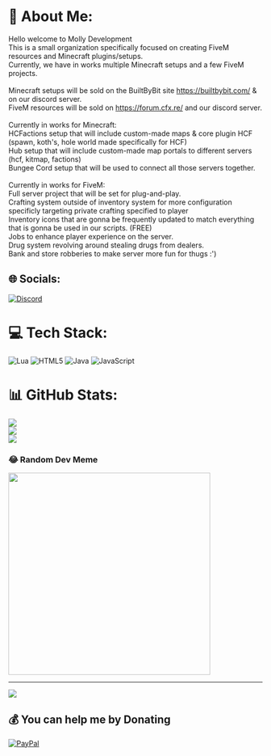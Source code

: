 # 💫 About Me:
Hello welcome to Molly Development<br>This is a small organization specifically focused on creating FiveM resources and Minecraft plugins/setups.<br>Currently, we have in works multiple Minecraft setups and a few FiveM projects.<br><br>Minecraft setups will be sold on the BuiltByBit site https://builtbybit.com/ & on our discord server.<br>FiveM resources will be sold on https://forum.cfx.re/ and our discord server.<br><br>Currently in works for Minecraft:<br>HCFactions setup that will include custom-made maps & core plugin HCF (spawn, koth's, hole world made specifically for HCF)<br>Hub setup that will include custom-made map portals to different servers (hcf, kitmap, factions)<br>Bungee Cord setup that will be used to connect all those servers together.<br><br>Currently in works for FiveM:<br>Full server project that will be set for plug-and-play.<br>Crafting system outside of inventory system for more configuration specificly targeting private crafting specified to player<br>Inventory icons that are gonna be frequently updated to match everything that is gonna be used in our scripts. (FREE)<br>Jobs to enhance player experience on the server.<br>Drug system revolving around stealing drugs from dealers.<br>Bank and store robberies to make server more fun for thugs :')<br>


## 🌐 Socials:
[![Discord](https://img.shields.io/badge/Discord-%237289DA.svg?logo=discord&logoColor=white)](https://discord.gg/https://discord.gg/FyUXcgxvA7) 

# 💻 Tech Stack:
![Lua](https://img.shields.io/badge/lua-%232C2D72.svg?style=for-the-badge&logo=lua&logoColor=white) ![HTML5](https://img.shields.io/badge/html5-%23E34F26.svg?style=for-the-badge&logo=html5&logoColor=white) ![Java](https://img.shields.io/badge/java-%23ED8B00.svg?style=for-the-badge&logo=openjdk&logoColor=white) ![JavaScript](https://img.shields.io/badge/javascript-%23323330.svg?style=for-the-badge&logo=javascript&logoColor=%23F7DF1E)
# 📊 GitHub Stats:
![](https://github-readme-stats.vercel.app/api?username=Molly-Development&theme=dark&hide_border=false&include_all_commits=false&count_private=false)<br/>
![](https://github-readme-streak-stats.herokuapp.com/?user=Molly-Development&theme=dark&hide_border=false)<br/>
![](https://github-readme-stats.vercel.app/api/top-langs/?username=Molly-Development&theme=dark&hide_border=false&include_all_commits=false&count_private=false&layout=compact)

### 😂 Random Dev Meme
<img src='https://randommeme-five.vercel.app/' style="height: 400px;"/>

---
[![](https://visitcount.itsvg.in/api?id=Molly-Development&icon=0&color=0)](https://visitcount.itsvg.in)

  ## 💰 You can help me by Donating
  [![PayPal](https://img.shields.io/badge/PayPal-00457C?style=for-the-badge&logo=paypal&logoColor=white)](https://paypal.me/PayPal.me/SenpaiSkidz) 

  
<!-- Proudly created with GPRM ( https://gprm.itsvg.in ) -->
